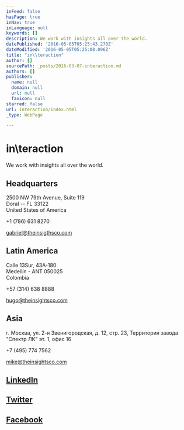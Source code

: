 ```yaml
---
inFeed: false
hasPage: true
inNav: true
inLanguage: null
keywords: []
description: We work with insights all over the world.
datePublished: '2016-05-05T05:25:43.270Z'
dateModified: '2016-05-05T05:25:08.096Z'
title: "in\\teraction"
author: []
sourcePath: _posts/2016-03-07-interaction.md
authors: []
publisher:
  name: null
  domain: null
  url: null
  favicon: null
starred: false
url: interaction/index.html
_type: WebPage

---
```

# in\\teraction

We work with insights all over the world.

## Headquarters

2500 NW 79th Avenue, Suite 119  
Doral -- FL 33122  
United States of America

+1 (786) 631 8270

gabriel@theinsigthsco.com

## Latin America

Calle 13Sur, 43A-180  
Medellín - ANT 050025  
Colombia

+57 (314) 638 8888

hugo@theinsightsco.com

## Asia

г. Москва, ул. 2-я Звенигородская, д. 12, стр. 23, Территория завода "Спектр ЛК" эт. 1, офис 16

+7 (495) 774 7562

mike@theinsightsco.com

## [LinkedIn][0]

## [Twitter][1]

## [Facebook][2]

[0]: http://goo.gl/jJkvd6
[1]: http://twitter.com/ethnovate
[2]: http://www.facebook.com/ethnovate